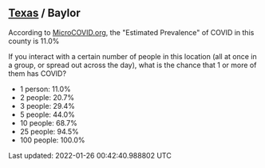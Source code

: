 
## [Texas](/united-states/texas) / Baylor

According to [MicroCOVID.org](http://microcovid.org),
the "Estimated Prevalence" of COVID in this county is 11.0%

If you interact with a certain number of people in this location
(all at once in a group, or spread out across the day), what is the chance that
1 or more of them has COVID?

- 1 person: 11.0%
- 2 people: 20.7%
- 3 people: 29.4%
- 5 people: 44.0%
- 10 people: 68.7%
- 25 people: 94.5%
- 100 people: 100.0%

Last updated: 2022-01-26 00:42:40.988802 UTC
